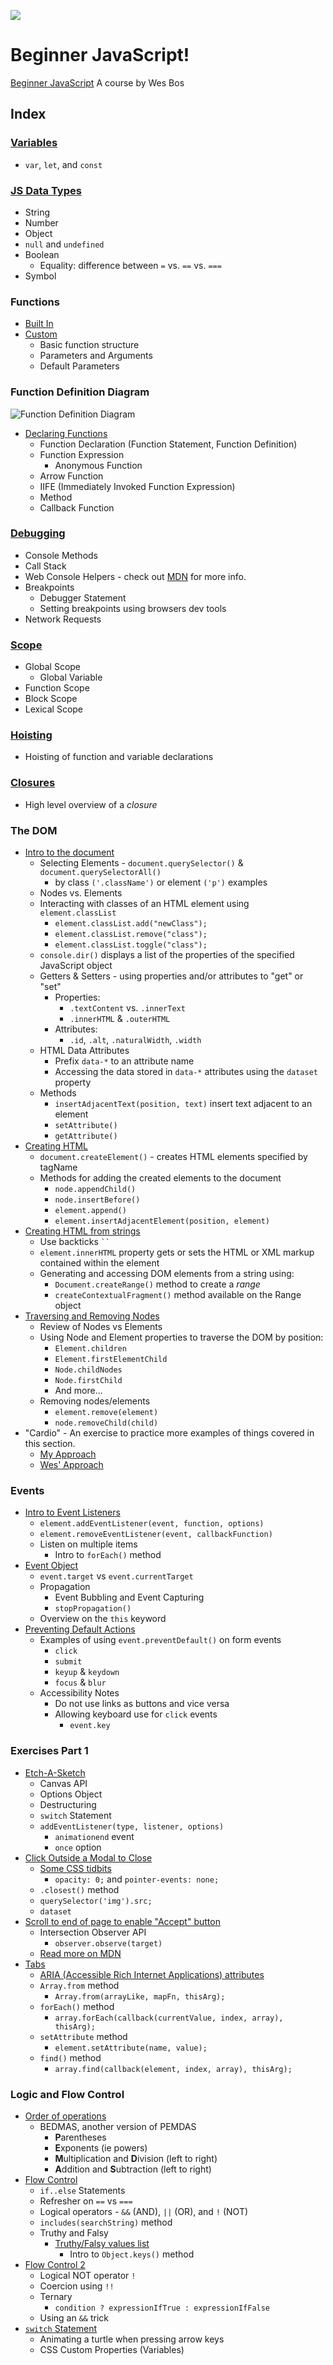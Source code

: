 ![](https://res.cloudinary.com/wesbos/image/upload/v1574876851/BJS/BJS-Social-Share.png)

# Beginner JavaScript!

[Beginner JavaScript](https://BeginnerJavaScript.com) A course by Wes Bos

## Index

### [Variables](https://github.com/nabrus/beginner-javascript/blob/master/playground/variables.html)
*  `var`, `let`, and `const`

### [JS Data Types](https://github.com/nabrus/beginner-javascript/blob/master/playground/types.js)
*  String
*  Number
*  Object
*  `null` and `undefined`
*  Boolean
    * Equality: difference between `=` vs. `==` vs. `===`
*  Symbol 

### Functions

*  [Built In](https://github.com/nabrus/beginner-javascript/blob/master/playground/functions.html)
*  [Custom](https://github.com/nabrus/beginner-javascript/blob/master/playground/custom-functions/cf.js)
     *  Basic function structure
     *  Parameters and Arguments
     *  Default Parameters

### Function Definition Diagram

![Function Definition Diagram](images/function-definition.jpg)

*  [Declaring Functions](https://github.com/nabrus/beginner-javascript/blob/master/playground/custom-functions/ways-to-make-a-function.js)
     *  Function Declaration (Function Statement, Function Definition)
     *  Function Expression
        *  Anonymous Function
     *  Arrow Function
     *  IIFE (Immediately Invoked Function Expression)
     *  Method
     *  Callback Function

### [Debugging](https://github.com/nabrus/beginner-javascript/blob/master/exercises/16%20-%20Debugging/debugging.js)

*  Console Methods
*  Call Stack
*  Web Console Helpers - check out [MDN](https://developer.mozilla.org/en-US/docs/Tools/Web_Console/Helpers) for more info.
*  Breakpoints
     *  Debugger Statement
     *  Setting breakpoints using browsers dev tools
*  Network Requests

### [Scope](https://github.com/nabrus/beginner-javascript/blob/master/playground/scope.js)

*  Global Scope
     *  Global Variable
*  Function Scope
*  Block Scope
*  Lexical Scope

### [Hoisting](https://github.com/nabrus/beginner-javascript/blob/master/playground/hoisting.js)

*  Hoisting of function and variable declarations

### [Closures](https://github.com/nabrus/beginner-javascript/blob/master/playground/closures.html)

*  High level overview of a *closure*

### The DOM

*  [Intro to the document](https://github.com/nabrus/beginner-javascript/blob/master/exercises/20%20-%20The%20DOM/the-dom.js)
     *  Selecting Elements - `document.querySelector()` & `document.querySelectorAll()`
          *  by class `('.className')` or element `('p')` examples
     *  Nodes vs. Elements
     *  Interacting with classes of an HTML element using `element.classList`
          *  `element.classList.add("newClass");`
          *  `element.classList.remove("class");`
          *  `element.classList.toggle("class");`
     *  `console.dir()` displays a list of the properties of the specified JavaScript object
     *  Getters & Setters - using properties and/or attributes to "get" or "set"
          *  Properties:
               *  `.textContent` vs. `.innerText`
               *  `.innerHTML` & `.outerHTML`
          *  Attributes:
               * `.id`, `.alt`, `.naturalWidth`, `.width`
     *  HTML Data Attributes
          *  Prefix `data-*` to an attribute name
          *  Accessing the data stored in `data-*` attributes using the `dataset` property
     *  Methods
          *  `insertAdjacentText(position, text)` insert text adjacent to an element 
          *  `setAttribute()`
          *  `getAttribute()`
*  [Creating HTML](https://github.com/nabrus/beginner-javascript/blob/master/exercises/20%20-%20The%20DOM/creating.js)
     *  `document.createElement()` - creates HTML elements specified by tagName
     *  Methods for adding the created elements to the document
          *  `node.appendChild()` 
          *  `node.insertBefore()` 
          *  `element.append()` 
          *  `element.insertAdjacentElement(position, element)`
*  [Creating HTML from strings](https://github.com/nabrus/beginner-javascript/blob/master/exercises/20%20-%20The%20DOM/creating-with-strings.js)
     *  Use backticks ` `` `
     *  `element.innerHTML` property gets or sets the HTML or XML markup contained within the element
     *  Generating and accessing DOM elements from a string using:
          *  `Document.createRange()` method to create a *range*
          *  `createContextualFragment()` method available on the Range object
*  [Traversing and Removing Nodes](https://github.com/nabrus/beginner-javascript/blob/master/exercises/20%20-%20The%20DOM/traversing.js)
     *  Review of Nodes vs Elements
     *  Using Node and Element properties to traverse the DOM by position:
          *  `Element.children`
          *  `Element.firstElementChild`
          *  `Node.childNodes`
          *  `Node.firstChild`
          *  And more...
     *  Removing nodes/elements
          *  `element.remove(element)`
          *  `node.removeChild(child)`
*  "Cardio" -  An exercise to practice more examples of things covered in this section.
     *  [My Approach](https://github.com/nabrus/beginner-javascript/blob/master/exercises/20%20-%20The%20DOM/DOM-Cardio2.js)
     *  [Wes' Approach](https://github.com/nabrus/beginner-javascript/blob/master/exercises/20%20-%20The%20DOM/DOM-Cardio-FINISHED.js)

### Events

*  [Intro to Event Listeners](https://github.com/nabrus/beginner-javascript/blob/master/exercises/29%20-%20Events/events.js)
     *  `element.addEventListener(event, function, options)`
     *  `element.removeEventListener(event, callbackFunction)`
     *  Listen on multiple items
          *  Intro to `forEach()` method
*  [Event Object](https://github.com/nabrus/beginner-javascript/blob/master/exercises/29%20-%20Events/events2.js)
     *  `event.target` vs `event.currentTarget`
     *  Propagation
          *  Event Bubbling and Event Capturing
          *  `stopPropagation()`
     *  Overview on the `this` keyword 
*  [Preventing Default Actions](https://github.com/nabrus/beginner-javascript/blob/master/exercises/29%20-%20Events/forms.js)
     *  Examples of using `event.preventDefault()` on form events
          *  `click`
          *  `submit`
          *  `keyup` & `keydown`
          *  `focus` & `blur`
     *  Accessibility Notes
          *  Do not use links as buttons and vice versa
          *  Allowing keyboard use for `click` events
               *  `event.key`

### Exercises Part 1

*  [Etch-A-Sketch](https://github.com/nabrus/beginner-javascript/blob/master/exercises/33%20-%20Etch-a-Sketch/etch-a-sketch.js)
     *  Canvas API
     *  Options Object
     *  Destructuring
     *  `switch` Statement
     *  `addEventListener(type, listener, options)`
          *  `animationend` event
          *  `once` option
*  [Click Outside a Modal to Close](https://github.com/nabrus/beginner-javascript/blob/master/exercises/34%20-%20Click%20Outside/click-outside.js)
     *  [Some CSS tidbits](https://github.com/nabrus/beginner-javascript/blob/master/exercises/34%20-%20Click%20Outside/click-outside.html)
          *  `opacity: 0;` and `pointer-events: none;`
     *  `.closest()` method
     *  `querySelector('img').src;`
     *  `dataset`
*  [Scroll to end of page to enable "Accept" button](https://github.com/nabrus/beginner-javascript/blob/master/exercises/35%20-%20Scroll%20To%20Accept/scroll-to-accept.js)
    *  Intersection Observer API
         *  `observer.observe(target)`
    * [Read more on MDN](https://developer.mozilla.org/en-US/docs/Web/API/Intersection_Observer_API)
*  [Tabs](https://github.com/nabrus/beginner-javascript/blob/master/exercises/36%20-%20Tabs/tabs.js)
     *  [ARIA (Accessible Rich Internet Applications) attributes](https://github.com/nabrus/beginner-javascript/blob/master/exercises/36%20-%20Tabs/index.html)
     *  `Array.from` method
          *  `Array.from(arrayLike, mapFn, thisArg);`
     *  `forEach()` method
          *  `array.forEach(callback(currentValue, index, array), thisArg);`
     *  `setAttribute` method
          *  `element.setAttribute(name, value);`
     *  `find()` method
          *  `array.find(callback(element, index, array), thisArg);`

### Logic and Flow Control

*  [Order of operations](https://github.com/nabrus/beginner-javascript/blob/master/playground/bedmas.html)
     *  BEDMAS, another version of PEMDAS
          *  **P**arentheses
          *  **E**xponents (ie powers)
          *  **M**ultiplication and **D**ivision (left to right)
          *  **A**ddition and **S**ubtraction (left to right)
*  [Flow Control](https://github.com/nabrus/beginner-javascript/blob/master/playground/if-statements.js)
     *  `if..else` Statements
     *  Refresher on `==` vs `===`
     *  Logical operators - `&&` (AND), `||` (OR), and `!` (NOT) 
     *  `includes(searchString)` method
     *  Truthy and Falsy
          *  [Truthy/Falsy values list](https://github.com/nabrus/beginner-javascript/blob/master/playground/if-statements.html)
               *  Intro to `Object.keys()` method
*  [Flow Control 2](https://github.com/nabrus/beginner-javascript/blob/master/playground/conditional.js)
     *  Logical NOT operator `!`
     *  Coercion using `!!`
     *  Ternary
          *  `condition ? expressionIfTrue : expressionIfFalse`
     *  Using an `&&` trick
*  [`switch` Statement](https://github.com/nabrus/beginner-javascript/blob/master/playground/switch-statements.html)
     *  Animating a turtle when pressing arrow keys
     *  CSS Custom Properties (Variables)


